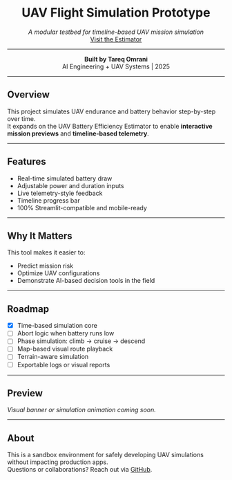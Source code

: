 <div align="center">

# **UAV Flight Simulation Prototype**

*A modular testbed for timeline-based UAV mission simulation*  
[Visit the Estimator](https://github.com/tareqomrani/uav-battery-efficiency-estimator)

---

**Built by Tareq Omrani**  
AI Engineering + UAV Systems | 2025

</div>

---

## Overview

This project simulates UAV endurance and battery behavior step-by-step over time.  
It expands on the UAV Battery Efficiency Estimator to enable **interactive mission previews** and **timeline-based telemetry**.

---

## Features

- Real-time simulated battery draw  
- Adjustable power and duration inputs  
- Live telemetry-style feedback  
- Timeline progress bar  
- 100% Streamlit-compatible and mobile-ready

---

## Why It Matters

This tool makes it easier to:

- Predict mission risk
- Optimize UAV configurations
- Demonstrate AI-based decision tools in the field

---

## Roadmap

- [x] Time-based simulation core  
- [ ] Abort logic when battery runs low  
- [ ] Phase simulation: climb → cruise → descend  
- [ ] Map-based visual route playback  
- [ ] Terrain-aware simulation  
- [ ] Exportable logs or visual reports

---

## Preview

*Visual banner or simulation animation coming soon.*

---

## About

This is a sandbox environment for safely developing UAV simulations without impacting production apps.  
Questions or collaborations? Reach out via [GitHub](https://github.com/tareqomrani).